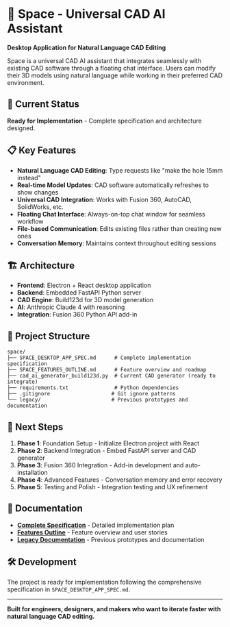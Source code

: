 # 🚀 Space - Universal CAD AI Assistant

**Desktop Application for Natural Language CAD Editing**

Space is a universal CAD AI assistant that integrates seamlessly with existing CAD software through a floating chat interface. Users can modify their 3D models using natural language while working in their preferred CAD environment.

## 🎯 Current Status

**Ready for Implementation** - Complete specification and architecture designed.

## 📋 Key Features

- **Natural Language CAD Editing**: Type requests like "make the hole 15mm instead"
- **Real-time Model Updates**: CAD software automatically refreshes to show changes
- **Universal CAD Integration**: Works with Fusion 360, AutoCAD, SolidWorks, etc.
- **Floating Chat Interface**: Always-on-top chat window for seamless workflow
- **File-based Communication**: Edits existing files rather than creating new ones
- **Conversation Memory**: Maintains context throughout editing sessions

## 🏗️ Architecture

- **Frontend**: Electron + React desktop application
- **Backend**: Embedded FastAPI Python server
- **CAD Engine**: Build123d for 3D model generation
- **AI**: Anthropic Claude 4 with reasoning
- **Integration**: Fusion 360 Python API add-in

## 📁 Project Structure

```
space/
├── SPACE_DESKTOP_APP_SPEC.md      # Complete implementation specification
├── SPACE_FEATURES_OUTLINE.md      # Feature overview and roadmap
├── cad_ai_generator_build123d.py  # Current CAD generator (ready to integrate)
├── requirements.txt               # Python dependencies
├── .gitignore                    # Git ignore patterns
└── legacy/                       # Previous prototypes and documentation
```

## 🚀 Next Steps

1. **Phase 1**: Foundation Setup - Initialize Electron project with React
2. **Phase 2**: Backend Integration - Embed FastAPI server and CAD generator
3. **Phase 3**: Fusion 360 Integration - Add-in development and auto-installation
4. **Phase 4**: Advanced Features - Conversation memory and error recovery
5. **Phase 5**: Testing and Polish - Integration testing and UX refinement

## 📖 Documentation

- **[Complete Specification](SPACE_DESKTOP_APP_SPEC.md)** - Detailed implementation plan
- **[Features Outline](SPACE_FEATURES_OUTLINE.md)** - Feature overview and user stories
- **[Legacy Documentation](legacy/)** - Previous prototypes and documentation

## 🛠️ Development

The project is ready for implementation following the comprehensive specification in `SPACE_DESKTOP_APP_SPEC.md`.

---

**Built for engineers, designers, and makers who want to iterate faster with natural language CAD editing.** 